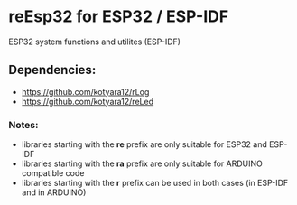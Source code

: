 # reEsp32 for ESP32 / ESP-IDF

ESP32 system functions and utilites (ESP-IDF)

## Dependencies:
  - https://github.com/kotyara12/rLog
  - https://github.com/kotyara12/reLed

### Notes:
  - libraries starting with the <b>re</b> prefix are only suitable for ESP32 and ESP-IDF
  - libraries starting with the <b>ra</b> prefix are only suitable for ARDUINO compatible code
  - libraries starting with the <b>r</b> prefix can be used in both cases (in ESP-IDF and in ARDUINO)